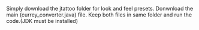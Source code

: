 Simply download the jtattoo folder for look and feel presets.
Donwnload the main (currey_converter.java) file.
Keep both files in same folder and run the code.(JDK must be installed)
